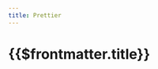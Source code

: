 ```yaml
---
title: Prettier
---
```


# {{$frontmatter.title}}

<TocHeader />
<TOC class="table-of-contents" :include-level="[2,3]" />

